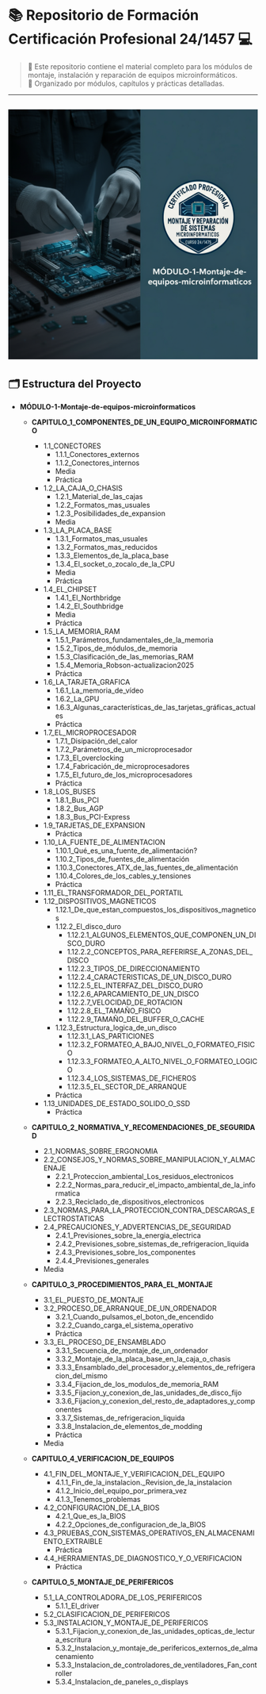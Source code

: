 
# 📚 Repositorio de Formación Certificación Profesional 24/1457 💻

> 🌟 Este repositorio contiene el material completo para los módulos de montaje, instalación y reparación de equipos microinformáticos.  
> 📂 Organizado por módulos, capítulos y prácticas detalladas.

---

![Logo del Proyecto](./../imgs/m1.png)
---

## 🗂️ Estructura del Proyecto

* **MÓDULO-1-Montaje-de-equipos-microinformaticos**
    * **CAPITULO_1_COMPONENTES_DE_UN_EQUIPO_MICROINFORMATICO**

        * 1.1_CONECTORES
            * 1.1.1_Conectores_externos
            * 1.1.2_Conectores_internos
            * Media
            * Práctica
        * 1.2_LA_CAJA_O_CHASIS
            * 1.2.1_Material_de_las_cajas
            * 1.2.2_Formatos_mas_usuales
            * 1.2.3_Posibilidades_de_expansion
            * Media
        * 1.3_LA_PLACA_BASE
            * 1.3.1_Formatos_mas_usuales
            * 1.3.2_Formatos_mas_reducidos
            * 1.3.3_Elementos_de_la_placa_base
            * 1.3.4_El_socket_o_zocalo_de_la_CPU
            * Media
            * Práctica
        * 1.4_EL_CHIPSET
            * 1.4.1_El_Northbridge
            * 1.4.2_El_Southbridge
            * Media
            * Práctica
        * 1.5_LA_MEMORIA_RAM
            * 1.5.1_Parámetros_fundamentales_de_la_memoria
            * 1.5.2_Tipos_de_módulos_de_memoria
            * 1.5.3_Clasificación_de_las_memorias_RAM
            * 1.5.4_Memoria_Robson-actualizacion2025
            * Práctica
        * 1.6_LA_TARJETA_GRAFICA
            * 1.6.1_La_memoria_de_vídeo
            * 1.6.2_La_GPU
            * 1.6.3_Algunas_características_de_las_tarjetas_gráficas_actuales
            * Práctica
        * 1.7_EL_MICROPROCESADOR
            * 1.7.1_Disipación_del_calor
            * 1.7.2_Parámetros_de_un_microprocesador
            * 1.7.3_El_overclocking
            * 1.7.4_Fabricación_de_microprocesadores
            * 1.7.5_El_futuro_de_los_microprocesadores
            * Práctica
        * 1.8_LOS_BUSES
            * 1.8.1_Bus_PCI
            * 1.8.2_Bus_AGP
            * 1.8.3_Bus_PCI-Express
        * 1.9_TARJETAS_DE_EXPANSION
            * Práctica
        * 1.10_LA_FUENTE_DE_ALIMENTACION
            * 1.10.1_Qué_es_una_fuente_de_alimentación?
            * 1.10.2_Tipos_de_fuentes_de_alimentación
            * 1.10.3_Conectores_ATX_de_las_fuentes_de_alimentación
            * 1.10.4_Colores_de_los_cables_y_tensiones
            * Práctica
        * 1.11_EL_TRANSFORMADOR_DEL_PORTATIL
        * 1.12_DISPOSITIVOS_MAGNETICOS
            * 1.12.1_De_que_estan_compuestos_los_dispositivos_magneticos
            * 1.12.2_El_disco_duro
                * 1.12.2.1_ALGUNOS_ELEMENTOS_QUE_COMPONEN_UN_DISCO_DURO
                * 1.12.2.2_CONCEPTOS_PARA_REFERIRSE_A_ZONAS_DEL_DISCO
                * 1.12.2.3_TIPOS_DE_DIRECCIONAMIENTO
                * 1.12.2.4_CARACTERISTICAS_DE_UN_DISCO_DURO
                * 1.12.2.5_EL_INTERFAZ_DEL_DISCO_DURO
                * 1.12.2.6_APARCAMIENTO_DE_UN_DISCO
                * 1.12.2.7_VELOCIDAD_DE_ROTACION
                * 1.12.2.8_EL_TAMAÑO_FISICO
                * 1.12.2.9_TAMAÑO_DEL_BUFFER_O_CACHE
            * 1.12.3_Estructura_logica_de_un_disco
                * 1.12.3.1_LAS_PARTICIONES
                * 1.12.3.2_FORMATEO_A_BAJO_NIVEL_O_FORMATEO_FISICO
                * 1.12.3.3_FORMATEO_A_ALTO_NIVEL_O_FORMATEO_LOGICO
                * 1.12.3.4_LOS_SISTEMAS_DE_FICHEROS
                * 1.12.3.5_EL_SECTOR_DE_ARRANQUE
            * Práctica
        * 1.13_UNIDADES_DE_ESTADO_SOLIDO_O_SSD
            * Práctica
    * **CAPITULO_2_NORMATIVA_Y_RECOMENDACIONES_DE_SEGURIDAD**
        * 2.1_NORMAS_SOBRE_ERGONOMIA
        * 2.2_CONSEJOS_Y_NORMAS_SOBRE_MANIPULACION_Y_ALMACENAJE
            * 2.2.1_Proteccion_ambiental_Los_residuos_electronicos
            * 2.2.2_Normas_para_reducir_el_impacto_ambiental_de_la_informatica
            * 2.2.3_Reciclado_de_dispositivos_electronicos
        * 2.3_NORMAS_PARA_LA_PROTECCION_CONTRA_DESCARGAS_ELECTROSTATICAS
        * 2.4_PRECAUCIONES_Y_ADVERTENCIAS_DE_SEGURIDAD
            * 2.4.1_Previsiones_sobre_la_energia_electrica
            * 2.4.2_Previsiones_sobre_sistemas_de_refrigeracion_liquida
            * 2.4.3_Previsiones_sobre_los_componentes
            * 2.4.4_Previsiones_generales
        * Media
    * **CAPITULO_3_PROCEDIMIENTOS_PARA_EL_MONTAJE**
        * 3.1_EL_PUESTO_DE_MONTAJE
        * 3.2_PROCESO_DE_ARRANQUE_DE_UN_ORDENADOR
            * 3.2.1_Cuando_pulsamos_el_boton_de_encendido
            * 3.2.2_Cuando_carga_el_sistema_operativo
            * Práctica
        * 3.3_EL_PROCESO_DE_ENSAMBLADO
            * 3.3.1_Secuencia_de_montaje_de_un_ordenador
            * 3.3.2_Montaje_de_la_placa_base_en_la_caja_o_chasis
            * 3.3.3_Ensamblado_del_procesador_y_elementos_de_refrigeracion_del_mismo
            * 3.3.4_Fijacion_de_los_modulos_de_memoria_RAM
            * 3.3.5_Fijacion_y_conexion_de_las_unidades_de_disco_fijo
            * 3.3.6_Fijacion_y_conexion_del_resto_de_adaptadores_y_componentes
            * 3.3.7_Sistemas_de_refrigeracion_liquida
            * 3.3.8_Instalacion_de_elementos_de_modding
            * Práctica
        * Media
    * **CAPITULO_4_VERIFICACION_DE_EQUIPOS**
        * 4.1_FIN_DEL_MONTAJE_Y_VERIFICACION_DEL_EQUIPO
            * 4.1.1_Fin_de_la_instalacion._Revision_de_la_instalacion
            * 4.1.2_Inicio_del_equipo_por_primera_vez
            * 4.1.3_Tenemos_problemas
        * 4.2_CONFIGURACION_DE_LA_BIOS
            * 4.2.1_Que_es_la_BIOS
            * 4.2.2_Opciones_de_configuracion_de_la_BIOS
        * 4.3_PRUEBAS_CON_SISTEMAS_OPERATIVOS_EN_ALMACENAMIENTO_EXTRAIBLE
            * Práctica
        * 4.4_HERRAMIENTAS_DE_DIAGNOSTICO_Y_O_VERIFICACION
            * Práctica
    * **CAPITULO_5_MONTAJE_DE_PERIFERICOS**
        * 5.1_LA_CONTROLADORA_DE_LOS_PERIFERICOS
            * 5.1.1_El_driver
        * 5.2_CLASIFICACION_DE_PERIFERICOS
        * 5.3_INSTALACION_Y_MONTAJE_DE_PERIFERICOS
            * 5.3.1_Fijacion_y_conexion_de_las_unidades_opticas_de_lectura_escritura
            * 5.3.2_Instalacion_y_montaje_de_perifericos_externos_de_almacenamiento
            * 5.3.3_Instalacion_de_controladores_de_ventiladores_Fan_controller
            * 5.3.4_Instalacion_de_paneles_o_displays
